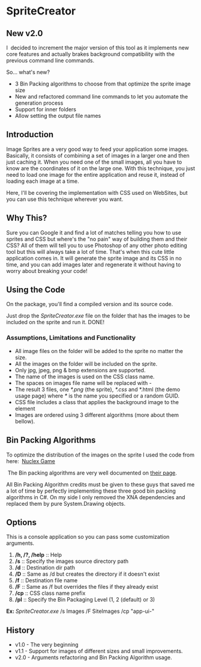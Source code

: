 SpriteCreator
=============

<h2>New v2.0 &nbsp;</h2>

<p>I&nbsp; decided to increment the major version of this tool as it implements new core features and actually brakes background compatibility with the previous command line commands.</p>

<p>So... what&#39;s new?</p>

<ul>
	<li>3 Bin Packing algorithms to choose from that optimize the sprite image size</li>
	<li>New and refactored command line commands to let you automate the generation process</li>
	<li>Support for inner folders</li>
	<li>Allow setting the output file names</li>
</ul>

<h2>Introduction &nbsp;</h2>

<p>Image Sprites are a very good way to feed your application some images. Basically, it consists of combining a set of images in a larger one and then just caching it. When you need one of the small images, all you have to know are the coordinates of it on the large one. With this technique, you just need to load one image for the entire application and reuse it, instead of loading each image at a time.</p>

<p>Here, I&#39;ll be covering the implementation with CSS used on WebSites, but you can use this technique wherever you want.</p>

<h2>Why This?</h2>

<p>Sure you can Google it and find a lot of matches telling you how to use sprites and CSS but where&#39;s the &quot;no pain&quot; way of building them and their CSS? All of them will tell you to use Photoshop of any other photo editing tool but this will always take a lot of time. That&#39;s when this cute little application comes in. It will generate the sprite image and its CSS in no time, and you can add images later and regenerate it without having to worry about breaking your code!</p>

<h2>Using the Code</h2>

<p>On the package, you&#39;ll find a compiled version and its source code.</p>

<p>Just drop the <em>SpriteCreator.exe</em> file on the folder that has the images to be included on the sprite and run it. DONE!</p>

<h3>Assumptions, Limitations and Functionality</h3>

<ul>
	<li>All image files on the folder will be added to the sprite no matter the size.</li>
	<li>All the images on the folder will be included on the sprite. &nbsp;</li>
	<li>Only jpg, jpeg, png &amp; bmp extensions are supported.</li>
	<li>The name of the images is used on the CSS class name.</li>
	<li>The spaces on images file name will be replaced with -</li>
	<li>The result 3 files, one <em>*.png</em> (the sprite), <em>*.css</em> and *.html (the demo usage page) where <em>*</em> is the name you specified or a random GUID.&nbsp;</li>
	<li>CSS file includes a class that applies the background image to the element</li>
	<li>Images are ordered using 3 different algorithms (more about them bellow).</li>
</ul>

<h2>Bin Packing Algorithms</h2>

<p>To optimize the distribution of the images on the sprite I used the code from here:&nbsp; <a href="http://nuclexframework.codeplex.com/wikipage?title=Nuclex.Game" target="_blank" title="Nuclex Game">Nuclex Game</a>&nbsp;</p>

<p>&nbsp;The Bin packing algorithms are very well documented on <a href="http://nuclexframework.codeplex.com/wikipage?title=Rectangle%20Packing&amp;referringTitle=Nuclex.Game" target="_blank" title="Rectangle Packing Documentation">their page</a>.</p>

<p>All Bin Packing Algorithm credits must be given to these guys that saved me a lot of time by perfectly implementing these three good bin packing algorithms in C#. On my side I only removed the XNA dependencies and replaced them by pure System.Drawing objects.</p>

<h2>Options&nbsp;</h2>

<p>This is a console application so you can pass some customization arguments.</p>

<ol>
	<li><strong>/h, /?, /help</strong> :: Help&nbsp;</li>
	<li><strong>/s</strong> :: Specify the images source directory path</li>
	<li><strong>/d</strong> :: Destination dir path&nbsp;</li>
	<li><strong>/D</strong> :: Same as /d but creates the directory if it doesn&#39;t exist</li>
	<li><strong>/f</strong> :: Destination file name&nbsp;</li>
	<li><strong>/F</strong> :: Same as /f but overrides the files if they already exist</li>
	<li><strong>/cp</strong> :: CSS class name prefix</li>
	<li><strong>/pl</strong> :: Specify the Bin Packaging Level (1, 2 (default) or 3)</li>
</ol>

<p><strong>Ex: </strong><em>SpriteCreator.exe</em> /s Images /F SiteImages /cp &quot;app-ui-&quot;</p>

<h2>History&nbsp;</h2>

<ul>
	<li>v1.0 - The very beginning&nbsp;</li>
	<li>v1.1 - Support for images of different sizes and small improvements.&nbsp;</li>
	<li>v2.0 - Arguments refactoring and Bin Packing Algorithm usage.&nbsp;</li>
</ul>
